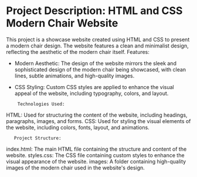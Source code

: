 # Project Description: HTML and CSS Modern Chair Website
This project is a showcase website created using HTML and CSS to present a modern chair design. The website features a clean and minimalist design, reflecting the aesthetic of the modern chair itself.
             Features:
- Modern Aesthetic: The design of the website mirrors the sleek and sophisticated design of the modern chair being showcased, with clean lines, subtle animations, and high-quality images.
- CSS Styling: Custom CSS styles are applied to enhance the visual appeal of the website, including typography, colors, and layout.


       Technologies Used:
HTML: Used for structuring the content of the website, including headings, paragraphs, images, and forms.
CSS: Used for styling the visual elements of the website, including colors, fonts, layout, and animations.

       Project Structure:
index.html: The main HTML file containing the structure and content of the website.
styles.css: The CSS file containing custom styles to enhance the visual appearance of the website.
images: A folder containing high-quality images of the modern chair used in the website's design.
